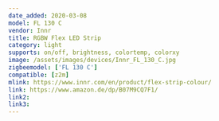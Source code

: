 ```yaml
---
date_added: 2020-03-08
model: FL 130 C
vendor: Innr
title: RGBW Flex LED Strip
category: light
supports: on/off, brightness, colortemp, colorxy
image: /assets/images/devices/Innr_FL_130_C.jpg
zigbeemodel: ['FL 130 C']
compatible: [z2m]
mlink: https://www.innr.com/en/product/flex-strip-colour/
link: https://www.amazon.de/dp/B07M9CQ7F1/
link2: 
link3: 
---
```

